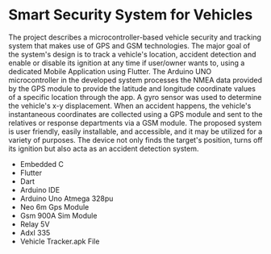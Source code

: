 # Smart Security System for Vehicles
The project describes a microcontroller-based vehicle security and tracking system that makes use of GPS and GSM technologies.
The major goal of the system's design is to track a vehicle's location, accident detection and enable or disable its ignition at any time if user/owner wants to, using a dedicated Mobile Application using Flutter.
The Arduino UNO microcontroller in the developed system processes the NMEA data provided by the GPS module to provide the latitude and longitude coordinate values of a specific location through the app.
A gyro sensor was used to determine the vehicle's x-y displacement. When an accident happens, the vehicle's instantaneous coordinates are collected using a GPS module and sent to the relatives or response departments via a GSM module.
The proposed system is user friendly, easily installable, and accessible, and it may be utilized for a variety of purposes.
The device not only finds the target's position, turns off its ignition but also acta as an accident detection system.
* Embedded C
* Flutter
* Dart
* Arduino IDE
* Arduino Uno Atmega 328pu
* Neo 6m Gps Module
* Gsm 900A Sim Module
* Relay 5V
* Adxl 335
* Vehicle Tracker.apk File
